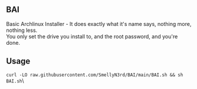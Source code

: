 ## BAI
Basic Archlinux Installer - It does exactly what it's name says, nothing more, nothing less.\
You only set the drive you install to, and the root password, and you're done.

## Usage
`curl -LO raw.githubusercontent.com/SmellyN3rd/BAI/main/BAI.sh && sh BAI.sh`\
